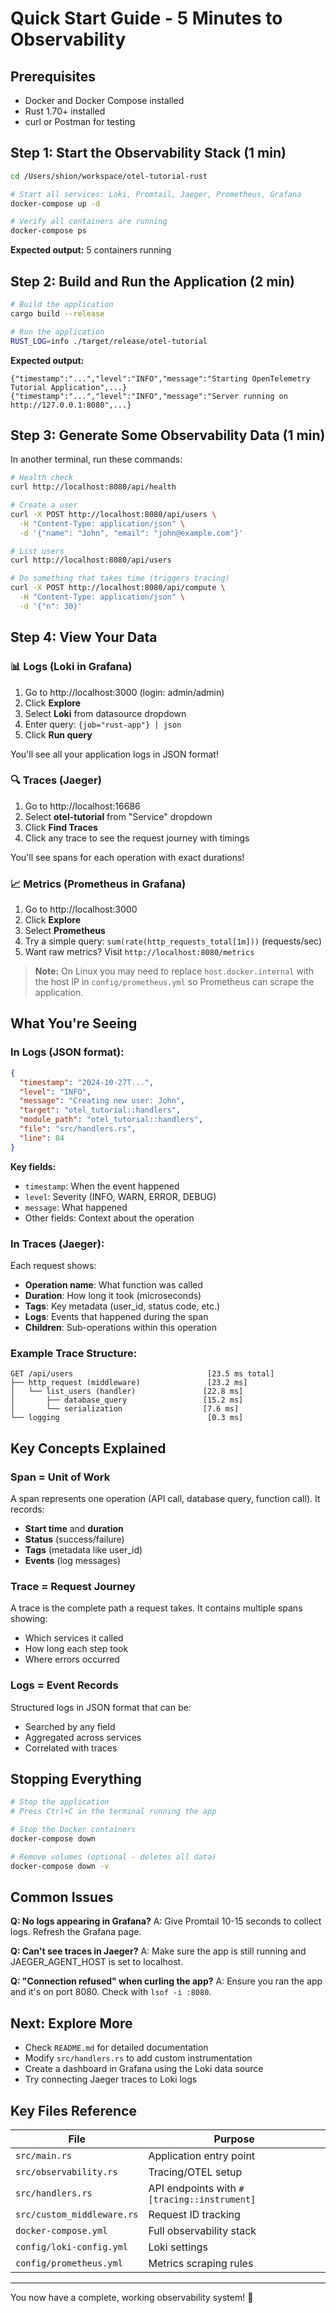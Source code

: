 # Quick Start Guide - 5 Minutes to Observability

## Prerequisites
- Docker and Docker Compose installed
- Rust 1.70+ installed
- curl or Postman for testing

## Step 1: Start the Observability Stack (1 min)

```bash
cd /Users/shion/workspace/otel-tutorial-rust

# Start all services: Loki, Promtail, Jaeger, Prometheus, Grafana
docker-compose up -d

# Verify all containers are running
docker-compose ps
```

**Expected output:** 5 containers running

## Step 2: Build and Run the Application (2 min)

```bash
# Build the application
cargo build --release

# Run the application
RUST_LOG=info ./target/release/otel-tutorial
```

**Expected output:**
```
{"timestamp":"...","level":"INFO","message":"Starting OpenTelemetry Tutorial Application",...}
{"timestamp":"...","level":"INFO","message":"Server running on http://127.0.0.1:8080",...}
```

## Step 3: Generate Some Observability Data (1 min)

In another terminal, run these commands:

```bash
# Health check
curl http://localhost:8080/api/health

# Create a user
curl -X POST http://localhost:8080/api/users \
  -H "Content-Type: application/json" \
  -d '{"name": "John", "email": "john@example.com"}'

# List users
curl http://localhost:8080/api/users

# Do something that takes time (triggers tracing)
curl -X POST http://localhost:8080/api/compute \
  -H "Content-Type: application/json" \
  -d '{"n": 30}'
```

## Step 4: View Your Data

### 📊 Logs (Loki in Grafana)
1. Go to http://localhost:3000 (login: admin/admin)
2. Click **Explore**
3. Select **Loki** from datasource dropdown
4. Enter query: `{job="rust-app"} | json`
5. Click **Run query**

You'll see all your application logs in JSON format!

### 🔍 Traces (Jaeger)
1. Go to http://localhost:16686
2. Select **otel-tutorial** from "Service" dropdown
3. Click **Find Traces**
4. Click any trace to see the request journey with timings

You'll see spans for each operation with exact durations!

### 📈 Metrics (Prometheus in Grafana)
1. Go to http://localhost:3000
2. Click **Explore**
3. Select **Prometheus**
4. Try a simple query: `sum(rate(http_requests_total[1m]))` (requests/sec)
5. Want raw metrics? Visit `http://localhost:8080/metrics`

> **Note:** On Linux you may need to replace `host.docker.internal` with the host IP in `config/prometheus.yml` so Prometheus can scrape the application.

## What You're Seeing

### In Logs (JSON format):
```json
{
  "timestamp": "2024-10-27T...",
  "level": "INFO",
  "message": "Creating new user: John",
  "target": "otel_tutorial::handlers",
  "module_path": "otel_tutorial::handlers",
  "file": "src/handlers.rs",
  "line": 84
}
```

**Key fields:**
- `timestamp`: When the event happened
- `level`: Severity (INFO, WARN, ERROR, DEBUG)
- `message`: What happened
- Other fields: Context about the operation

### In Traces (Jaeger):
Each request shows:
- **Operation name**: What function was called
- **Duration**: How long it took (microseconds)
- **Tags**: Key metadata (user_id, status code, etc.)
- **Logs**: Events that happened during the span
- **Children**: Sub-operations within this operation

### Example Trace Structure:
```
GET /api/users                              [23.5 ms total]
├── http_request (middleware)               [23.2 ms]
│   └── list_users (handler)               [22.8 ms]
│       ├── database_query                 [15.2 ms]
│       └── serialization                  [7.6 ms]
└── logging                                 [0.3 ms]
```

## Key Concepts Explained

### Span = Unit of Work
A span represents one operation (API call, database query, function call). It records:
- **Start time** and **duration**
- **Status** (success/failure)
- **Tags** (metadata like user_id)
- **Events** (log messages)

### Trace = Request Journey
A trace is the complete path a request takes. It contains multiple spans showing:
- Which services it called
- How long each step took
- Where errors occurred

### Logs = Event Records
Structured logs in JSON format that can be:
- Searched by any field
- Aggregated across services
- Correlated with traces

## Stopping Everything

```bash
# Stop the application
# Press Ctrl+C in the terminal running the app

# Stop the Docker containers
docker-compose down

# Remove volumes (optional - deletes all data)
docker-compose down -v
```

## Common Issues

**Q: No logs appearing in Grafana?**
A: Give Promtail 10-15 seconds to collect logs. Refresh the Grafana page.

**Q: Can't see traces in Jaeger?**
A: Make sure the app is still running and JAEGER_AGENT_HOST is set to localhost.

**Q: "Connection refused" when curling the app?**
A: Ensure you ran the app and it's on port 8080. Check with `lsof -i :8080`.

## Next: Explore More

- Check `README.md` for detailed documentation
- Modify `src/handlers.rs` to add custom instrumentation
- Create a dashboard in Grafana using the Loki data source
- Try connecting Jaeger traces to Loki logs

## Key Files Reference

| File | Purpose |
|------|---------|
| `src/main.rs` | Application entry point |
| `src/observability.rs` | Tracing/OTEL setup |
| `src/handlers.rs` | API endpoints with `#[tracing::instrument]` |
| `src/custom_middleware.rs` | Request ID tracking |
| `docker-compose.yml` | Full observability stack |
| `config/loki-config.yml` | Loki settings |
| `config/prometheus.yml` | Metrics scraping rules |

---

You now have a complete, working observability system! 🎉
